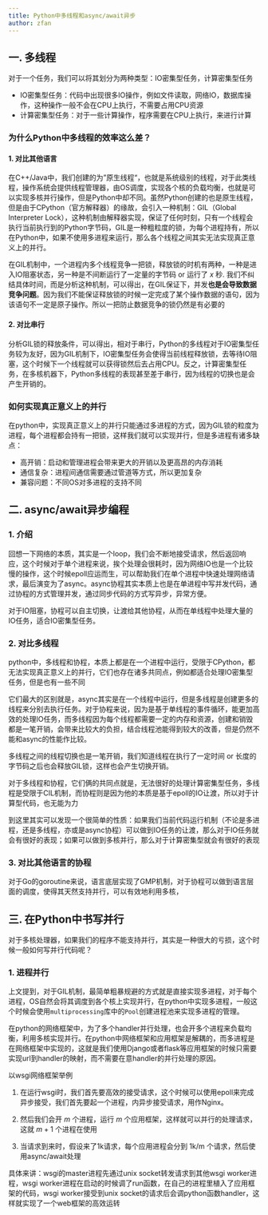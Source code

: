 ```yaml
---
title: Python中多线程和async/await异步
author: zfan
---
```


## 一. 多线程

对于一个任务，我们可以将其划分为两种类型：IO密集型任务，计算密集型任务

- IO密集型任务：代码中出现很多IO操作，例如文件读取，网络IO，数据库操作，这种操作一般不会在CPU上执行，不需要占用CPU资源
- 计算密集型任务：对于一些计算操作，程序需要在CPU上执行，来进行计算

### 为什么Python中多线程的效率这么差？

#### 1. 对比其他语言

在C++/Java中，我们创建的为”原生线程“，也就是系统级别的线程，对于此类线程，操作系统会提供线程管理器，由OS调度，实现各个核的负载均衡，也就是可以实现多核并行操作，但是Python中却不同。虽然Python创建的也是原生线程，但是由于CPython（官方解释器）的缘故，会引入一种机制：GIL（Global Interpreter Lock），这种机制由解释器实现，保证了任何时刻，只有一个线程会执行当前执行到的Python字节码，GIL是一种粗粒度的锁，为每个进程持有，所以在Python中，如果不使用多进程来运行，那么各个线程之间其实无法实现真正意义上的并行。

在GIL机制中，一个进程内多个线程竞争一把锁，释放锁的时机有两种，一种是进入IO阻塞状态，另一种是不间断运行了一定量的字节码 or 运行了 $x$ 秒. 我们不纠结具体时间，而是分析这种机制，可以得出，在GIL保证下，并发**也是会导致数据竞争问题**。因为我们不能保证释放锁的时候一定完成了某个操作数据的语句，因为该语句不一定是原子操作。所以一把防止数据竞争的锁仍然是有必要的

#### 2. 对比串行

分析GIL锁的释放条件，可以得出，相对于串行，Python的多线程对于IO密集型任务较为友好，因为GIL机制下，IO密集型任务会使得当前线程释放锁，去等待IO阻塞，这个时候下一个线程就可以获得锁然后去占用CPU。反之，计算密集型任务，在多核机器下，Python多线程的表现甚至差于串行，因为线程的切换也是会产生开销的。

### 如何实现真正意义上的并行

在python中，实现真正意义上的并行只能通过多进程的方式，因为GIL锁的粒度为进程，每个进程都会持有一把锁，这样我们就可以实现并行，但是多进程有诸多缺点：

- 高开销：启动和管理进程会带来更大的开销以及更高昂的内存消耗
- 通信复杂：进程间通信需要通过管道等方式，所以更加复杂
- 兼容问题：不同OS对多进程的支持不同

## 二. async/await异步编程

### 1. 介绍

回想一下网络的本质，其实是一个loop，我们会不断地接受请求，然后返回响应，这个时候对于单个进程来说，挨个处理会很耗时，因为网络IO也是一个比较慢的操作，这个时候epoll应运而生，可以帮助我们在单个进程中快速处理网络请求，最后演变为了async。async协程其实本质上也是在单进程中写并发代码，通过协程的方式管理并发，通过同步代码的方式写异步，异常方便。

对于IO阻塞，协程可以自主切换，让渡给其他协程，从而在单线程中处理大量的IO任务，适合IO密集型任务。

### 2. 对比多线程

python中，多线程和协程，本质上都是在一个进程中运行，受限于CPython，都无法实现真正意义上的并行，它们也存在诸多共同点，例如都适合处理IO密集型任务，但是也有一些不同

它们最大的区别就是，async其实是在一个线程中运行，但是多线程是创建更多的线程来分别去执行任务。对于协程来说，因为是基于单线程的事件循环，能更加高效的处理IO任务，而多线程因为每个线程都需要一定的内存和资源，创建和销毁都是一笔开销，会带来比较大的负担，结合线程池能得到较大的改善，但是仍然不能和async的性能作比较。

多线程之间的线程切换也是一笔开销，我们知道线程在执行了一定时间 or 长度的字节码之后也会释放GIL锁，这样也会产生切换开销。

对于多线程和协程，它们俩的共同点就是，无法很好的处理计算密集型任务，多线程是受限于CIL机制，而协程则是因为他的本质是基于epoll的IO让渡，所以对于计算型代码，也无能为力

到这里其实可以发现一个很简单的性质：如果我们当前代码运行机制（不论是多进程，还是多线程，亦或是async协程）可以做到IO任务的让渡，那么对于IO任务就会有很好的表现；如果可以做到多核并行，那么对于计算密集型就会有很好的表现

### 3. 对比其他语言的协程

对于Go的goroutine来说，语言底层实现了GMP机制，对于协程可以做到语言层面的调度，使得其天然支持并行，可以有效地利用多核，

## 三. 在Python中书写并行

对于多核处理器，如果我们的程序不能支持并行，其实是一种很大的亏损，这个时候一般如何写并行代码呢？

### 1. 进程并行

上文提到，对于GIL机制，最简单粗暴规避的方式就是直接实现多进程，对于每个进程，OS自然会将其调度到各个核上实现并行，在python中实现多进程，一般这个时候会使用`multiprocessing`库中的`Pool`创建进程池来实现多进程的管理。

在python的网络框架中，为了多个handler并行处理，也会开多个进程来负载均衡，利用多核实现并行。在python中网络框架和应用框架是解耦的，而多进程是在网络框架中实现的，这就是我们使用Django或者flask等应用框架的时候只需要实现url到handler的映射，而不需要在意handler的并行处理的原因。

以wsgi网络框架举例

1. 在运行wsgi时，我们首先要高效的接受请求，这个时候可以使用epoll来完成异步接受，我们首先要起一个进程，内异步接受请求，用作Nginx。

2. 然后我们会开 $m$ 个进程，运行 $m$ 个应用框架，这样就可以并行的处理请求，这就 $m + 1$ 个进程在使用

3. 当请求到来时，假设来了1k请求，每个应用进程会分到 1k/m 个请求，然后使用async/await处理

具体来讲：wsgi的master进程先通过unix socket转发请求到其他wsgi worker进程，wsgi worker进程在启动的时候调了run函数，在自己的进程里植入了应用框架的代码，wsgi worker接受到unix socket的请求后会调python函数handler，这样就实现了一个web框架的高效运转
